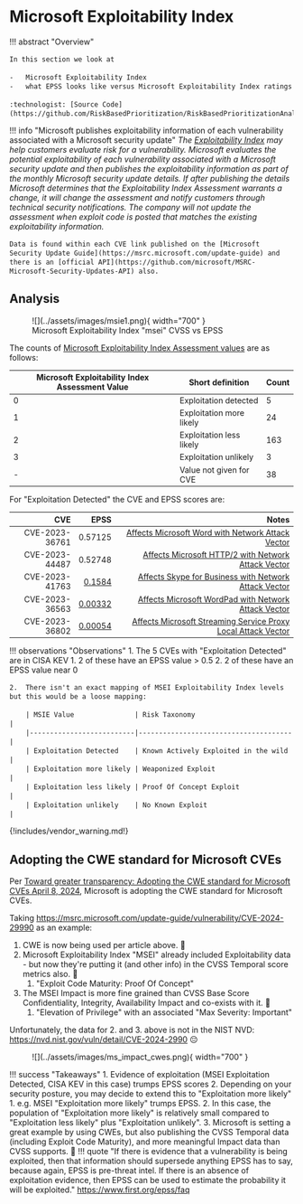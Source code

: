 # Microsoft Exploitability Index

!!! abstract "Overview"
    
    In this section we look at

    -   Microsoft Exploitability Index 
    -   what EPSS looks like versus Microsoft Exploitability Index ratings

    :technologist: [Source Code](https://github.com/RiskBasedPrioritization/RiskBasedPrioritizationAnalysis/blob/main/analysis/msrc.ipynb) 


!!! info "Microsoft publishes exploitability information of each vulnerability associated with a Microsoft security update"
    *The [Exploitability Index](https://www.microsoft.com/en-us/msrc/exploitability-index) may help customers evaluate risk for a vulnerability. Microsoft evaluates the potential exploitability of each vulnerability associated with a Microsoft security update and then publishes the exploitability information as part of the monthly Microsoft security update details. If after publishing the details Microsoft determines that the Exploitability Index Assessment warrants a change, it will change the assessment and notify customers through technical security notifications. The company will not update the assessment when exploit code is posted that matches the existing exploitability information.*

    Data is found within each CVE link published on the [Microsoft Security Update Guide](https://msrc.microsoft.com/update-guide) and there is an [official API](https://github.com/microsoft/MSRC-Microsoft-Security-Updates-API) also.


    
## Analysis

<figure markdown>
  ![](../assets/images/msie1.png){ width="700" }
  <figcaption>Microsoft Exploitability Index "msei" CVSS vs EPSS</figcaption>
</figure>


The counts of [Microsoft Exploitability Index Assessment values](https://www.microsoft.com/en-us/msrc/exploitability-index) are as follows:

| Microsoft Exploitability Index Assessment Value | Short definition    | Count |
|---------------------------------|-------------------------------------|-------|
| 0                               | Exploitation detected               |     5 |       
| 1                               | Exploitation more likely            |    24 |
| 2                               | Exploitation less likely            |   163 |
| 3                               | Exploitation unlikely               |     3 |
| -                               | Value not given for CVE             |    38 |

For "Exploitation Detected" the CVE and EPSS scores are:

|  CVE           |  EPSS    | Notes    |
|---------------:|---------:|---------:|
| CVE-2023-36761 |  0.57125 | [Affects Microsoft Word with Network Attack Vector](https://msrc.microsoft.com/update-guide/vulnerability/CVE-2023-36761)|
| CVE-2023-44487 |  0.52748 | [Affects Microsoft HTTP/2 with Network Attack Vector](https://msrc.microsoft.com/update-guide/vulnerability/CVE-2023-36563)|
| CVE-2023-41763 |  [0.1584](https://www.cvedetails.com/epss/CVE-2023-41763/epss-score-history.html) | [Affects Skype for Business with Network Attack Vector](https://msrc.microsoft.com/update-guide/vulnerability/CVE-2023-41763)|
| CVE-2023-36563 |  [0.00332](https://www.cvedetails.com/epss/CVE-2023-36563/epss-score-history.html) | [Affects Microsoft WordPad with Network Attack Vector](https://msrc.microsoft.com/update-guide/vulnerability/CVE-2023-36563)|
| CVE-2023-36802 |  [0.00054](https://www.cvedetails.com/epss/CVE-2023-36802/epss-score-history.html) | [Affects Microsoft Streaming Service Proxy Local Attack Vector](https://msrc.microsoft.com/update-guide/vulnerability/CVE-2023-36802) |


!!! observations "Observations"
    1.  The 5 CVEs with "Exploitation Detected" are in CISA KEV
        1.  2 of these have an EPSS value > 0.5
        2.  2 of these have an EPSS value near 0

    2.  There isn't an exact mapping of MSEI Exploitability Index levels but this would be a loose mapping:
   
        | MSIE Value               | Risk Taxonomy                        |
        |--------------------------|--------------------------------------|
        | Exploitation Detected    | Known Actively Exploited in the wild |
        | Exploitation more likely | Weaponized Exploit                   |
        | Exploitation less likely | Proof Of Concept Exploit             |
        | Exploitation unlikely    | No Known Exploit                     |

{!includes/vendor_warning.md!}

## Adopting the CWE standard for Microsoft CVEs

Per [Toward greater transparency: Adopting the CWE standard for Microsoft CVEs April 8, 2024](https://msrc.microsoft.com/blog/2024/04/toward-greater-transparency-adopting-the-cwe-standard-for-microsoft-cves/), Microsoft is adopting the CWE standard for Microsoft CVEs.

Taking https://msrc.microsoft.com/update-guide/vulnerability/CVE-2024-29990 as an example:

1. CWE is now being used per article above. :clap:
2. Microsoft Exploitability Index "MSEI" already included Exploitability data - but now they're putting it (and other info) in the CVSS Temporal score metrics also. :clap:
      1. "Exploit Code Maturity: Proof Of Concept"
3. The MSEI Impact is more fine grained than CVSS Base Score Confidentiality, Integrity, Availability Impact and co-exists with it. :clap:
      1. "Elevation of Privilege" with an associated "Max Severity: Important"

Unfortunately, the data for 2. and 3. above is not in the NIST NVD: https://nvd.nist.gov/vuln/detail/CVE-2024-2990 😔

<figure markdown>
  ![](../assets/images/ms_impact_cwes.png){ width="700" }
  <figcaption></figcaption>
</figure>



!!! success "Takeaways"
    1. Evidence of exploitation (MSEI Exploitation Detected, CISA KEV in this case) trumps EPSS scores
    2. Depending on your security posture, you may decide to extend this to "Exploitation more likely" 
          1. e.g. MSEI "Exploitation more likely" trumps EPSS. 
          2. In this case, the population of "Exploitation more likely" is relatively small compared to "Exploitation less likely" plus "Exploitation unlikely".
    3. Microsoft is setting a great example by using CWEs, but also publishing the CVSS Temporal data (including Exploit Code Maturity), and more meaningful Impact data than CVSS supports. :clap:
    !!! quote
        "If there is evidence that a vulnerability is being exploited, then that information should supersede anything EPSS has to say, because again, EPSS is pre-threat intel. If there is an absence of exploitation evidence, then 
        EPSS can be used to estimate the probability it will be exploited." https://www.first.org/epss/faq


